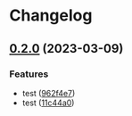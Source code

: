 # Changelog

## [0.2.0](https://github.com/strieflin/klyshko/compare/klyshko-operator-v0.1.0...klyshko-operator-v0.2.0) (2023-03-09)


### Features

* test ([962f4e7](https://github.com/strieflin/klyshko/commit/962f4e7847c88dc10e6bc2f0669950538d08aebf))
* test ([11c44a0](https://github.com/strieflin/klyshko/commit/11c44a080a81987a2558d20e1c5c29c47a8c3246))
